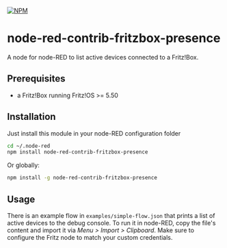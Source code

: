 [![NPM](https://nodei.co/npm/node-red-contrib-fritzbox-presence.png?downloads=true&downloadRank=true&stars=true)](https://nodei.co/npm/node-red-contrib-fritzbox-presence/)

# node-red-contrib-fritzbox-presence

A node for node-RED to list active devices connected to a Fritz!Box.

## Prerequisites

* a Fritz!Box running Fritz!OS >= 5.50

## Installation

Just install this module in your node-RED configuration folder

```bash
cd ~/.node-red
npm install node-red-contrib-fritzbox-presence
```

Or globally:

```bash
npm install -g node-red-contrib-fritzbox-presence
```

## Usage

There is an example flow in `examples/simple-flow.json` that prints a list of
active devices to the debug console. To run it in node-RED, copy the file's
content and import it via *Menu > Import > Clipboard*. Make sure to configure
the Fritz node to match your custom credentials.
